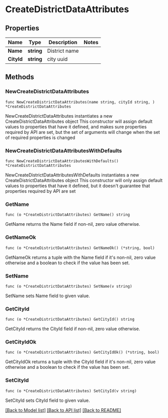 # CreateDistrictDataAttributes

## Properties

Name | Type | Description | Notes
------------ | ------------- | ------------- | -------------
**Name** | **string** | District name | 
**CityId** | **string** | city uuid | 

## Methods

### NewCreateDistrictDataAttributes

`func NewCreateDistrictDataAttributes(name string, cityId string, ) *CreateDistrictDataAttributes`

NewCreateDistrictDataAttributes instantiates a new CreateDistrictDataAttributes object
This constructor will assign default values to properties that have it defined,
and makes sure properties required by API are set, but the set of arguments
will change when the set of required properties is changed

### NewCreateDistrictDataAttributesWithDefaults

`func NewCreateDistrictDataAttributesWithDefaults() *CreateDistrictDataAttributes`

NewCreateDistrictDataAttributesWithDefaults instantiates a new CreateDistrictDataAttributes object
This constructor will only assign default values to properties that have it defined,
but it doesn't guarantee that properties required by API are set

### GetName

`func (o *CreateDistrictDataAttributes) GetName() string`

GetName returns the Name field if non-nil, zero value otherwise.

### GetNameOk

`func (o *CreateDistrictDataAttributes) GetNameOk() (*string, bool)`

GetNameOk returns a tuple with the Name field if it's non-nil, zero value otherwise
and a boolean to check if the value has been set.

### SetName

`func (o *CreateDistrictDataAttributes) SetName(v string)`

SetName sets Name field to given value.


### GetCityId

`func (o *CreateDistrictDataAttributes) GetCityId() string`

GetCityId returns the CityId field if non-nil, zero value otherwise.

### GetCityIdOk

`func (o *CreateDistrictDataAttributes) GetCityIdOk() (*string, bool)`

GetCityIdOk returns a tuple with the CityId field if it's non-nil, zero value otherwise
and a boolean to check if the value has been set.

### SetCityId

`func (o *CreateDistrictDataAttributes) SetCityId(v string)`

SetCityId sets CityId field to given value.



[[Back to Model list]](../README.md#documentation-for-models) [[Back to API list]](../README.md#documentation-for-api-endpoints) [[Back to README]](../README.md)


